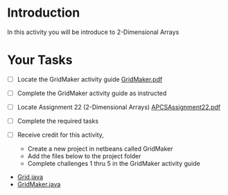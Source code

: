 # Introduction
In this activity you will be introduce to  2-Dimensional Arrays

# Your Tasks

- [ ] Locate the GridMaker activity guide [GridMaker.pdf](GridMaker.pdf)

- [ ] Complete the GridMaker activity guide as instructed

- [ ] Locate Assignment 22 (2-Dimensional Arrays) [APCSAssignment22.pdf](APCSAssignment22.pdf)

- [ ] Complete the required tasks

- [ ] Receive credit for this activity, 

	* Create a new project in netbeans called GridMaker
	* Add the files below to the project folder
	* Complete challenges 1 thru 5 in the GridMaker activity guide
	
- [Grid.java](Grid.java)
- [GridMaker.java](GridMaker.java) 








